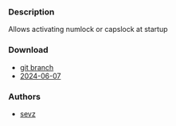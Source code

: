 ### Description
Allows activating numlock or capslock at startup

### Download
- [git branch](https://codeberg.org/sevz/dwl/src/branch/numlock-capslock)
- [2024-06-07](https://codeberg.org/dwl/dwl-patches/raw/branch/main/patches/numlock-capslock/numlock-capslock.patch)

### Authors
- [sevz](https://codeberg.org/sevz)
